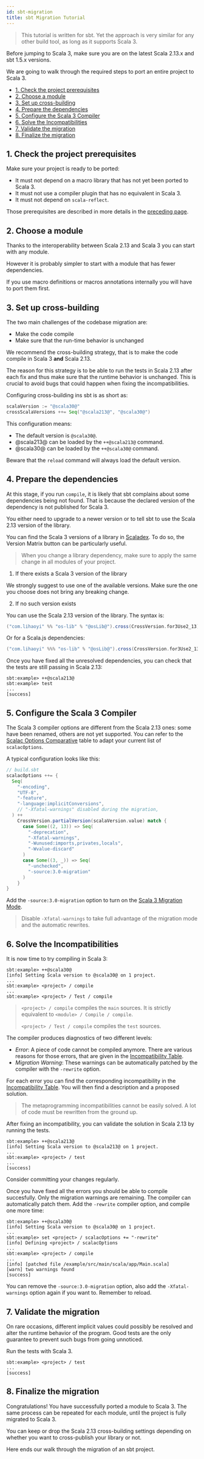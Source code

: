 ```yaml
---
id: sbt-migration
title: sbt Migration Tutorial
---
```


> This tutorial is written for sbt.
> Yet the approach is very similar for any other build tool, as long as it supports Scala 3.

Before jumping to Scala 3, make sure you are on the latest Scala 2.13.x and sbt 1.5.x versions.

We are going to walk through the required steps to port an entire project to Scala 3.
- [1. Check the project prerequisites](#1-check-the-project-prerequisites)
- [2. Choose a module](#2-choose-a-module)
- [3. Set up cross-building](#3-set-up-cross-building)
- [4. Prepare the dependencies](#4-prepare-the-dependencies)
- [5. Configure the Scala 3 Compiler](#5-configure-the-scala-3-compiler)
- [6. Solve the Incompatibilities](#6-solve-the-incompatibilities)
- [7. Validate the migration](#7-validate-the-migration)
- [8. Finalize the migration](#8-finalize-the-migration)

## 1. Check the project prerequisites

Make sure your project is ready to be ported:
- It must not depend on a macro library that has not yet been ported to Scala 3.
- It must not use a compiler plugin that has no equivalent in Scala 3.
- It must not depend on `scala-reflect`.

Those prerequisites are described in more details in the [preceding page](prerequisites.md).
## 2. Choose a module

Thanks to the interoperability between Scala 2.13 and Scala 3 you can start with any module.

However it is probably simpler to start with a module that has fewer dependencies.

If you use macro definitions or macros annotations internally you will have to port them first.

## 3. Set up cross-building

The two main challenges of the codebase migration are:
- Make the code compile
- Make sure that the run-time behavior is unchanged

We recommend the cross-building strategy, that is to make the code compile in Scala 3 **and** Scala 2.13.

The reason for this strategy is to be able to run the tests in Scala 2.13 after each fix and thus make sure that the runtime behavior is unchanged.
This is crucial to avoid bugs that could happen when fixing the incompatibilities.

Configuring cross-building ins sbt is as short as:

```scala
scalaVersion := "@scala30@"
crossScalaVersions ++= Seq("@scala213@", "@scala30@")
```

This configuration means:
- The default version is `@scala30@`.
- @scala213@ can be loaded by the `++@scala213@` command.
- @scala30@ can be loaded by the `++@scala30@` command.

Beware that the `reload` command will always load the default version.

## 4. Prepare the dependencies

At this stage, if you run `compile`, it is likely that sbt complains about some dependencies being not found.
That is because the declared version of the dependency is not published for Scala 3.

You either need to upgrade to a newer version or to tell sbt to use the Scala 2.13 version of the library.

You can find the Scala 3 versions of a library in [Scaladex](https://index.scala-lang.org/). To do so, the Version Matrix button can be particularly useful.

> When you change a library dependency, make sure to apply the same change in all modules of your project.

1. If there exists a Scala 3 version of the library

We strongly suggest to use one of the available versions.
Make sure the one you choose does not bring any breaking change.

2. If no such version exists

You can use the Scala 2.13 version of the library. The syntax is:

```scala
("com.lihaoyi" %% "os-lib" % "@osLib@").cross(CrossVersion.for3Use2_13)
```

Or for a Scala.js dependencies:

```scala
("com.lihaoyi" %%% "os-lib" % "@osLib@").cross(CrossVersion.for3Use2_13)
```

Once you have fixed all the unresolved dependencies, you can check that the tests are still passing in Scala 2.13:
```shell
sbt:example> ++@scala213@
sbt:example> test
...
[success]
```
## 5. Configure the Scala 3 Compiler

The Scala 3 compiler options are different from the Scala 2.13 ones: some have been renamed, others are not yet supported.
You can refer to the [Scalac Options Comparative](scalacoptions-migration.md) table to adapt your current list of `scalacOptions`.

A typical configuration looks like this:
```scala
// build.sbt
scalacOptions ++= {
  Seq(
    "-encoding",
    "UTF-8",
    "-feature",
    "-language:implicitConversions",
    // "-Xfatal-warnings" disabled during the migration,
  ) ++ 
    CrossVersion.partialVersion(scalaVersion.value) match {
      case Some((2, 13)) => Seq(
        "-deprecation",
        "-Xfatal-warnings",
        "-Wunused:imports,privates,locals",
        "-Wvalue-discard"
      )
      case Some((3, _)) => Seq(
        "-unchecked",
        "-source:3.0-migration"
      )
    }
}
```

Add the `-source:3.0-migration` option to turn on the [Scala 3 Migration Mode](../tooling/scala-3-migration-mode.md).   

> Disable `-Xfatal-warnings` to take full advantage of the migration mode and the automatic rewrites.

## 6. Solve the Incompatibilities

It is now time to try compiling in Scala 3:

```shell
sbt:example> ++@scala30@
[info] Setting Scala version to @scala30@ on 1 project.
...
sbt:example> <project> / compile
...
sbt:example> <project> / Test / compile
```

> `<project> / compile` compiles the `main` sources.
> It is strictly equivalent to `<module> / Compile / compile`.
>
> `<project> / Test / compile` compiles the `test` sources.

The compiler produces diagnostics of two different levels:
- *Error*: A piece of code cannot be compiled anymore.
There are various reasons for those errors, that are given in the [Incompatibility Table](../general/incompatibility-table.md).
- *Migration Warning*: These warnings can be automatically patched by the compiler with the `-rewrite` option.

For each error you can find the corresponding incompatibility in the [Incompatibility Table](../general/incompatibility-table.md).
You will then find a description and a proposed solution.

> The metaprogramming incompatibilities cannot be easily solved.
> A lot of code must be rewritten from the ground up.

After fixing an incompatibility, you can validate the solution in Scala 2.13 by running the tests.

```shell
sbt:example> ++@scala213@
[info] Setting Scala version to @scala213@ on 1 project.
...
sbt:example> <project> / test
...
[success]
```

Consider committing your changes regularly.

Once you have fixed all the errors you should be able to compile succesfully.
Only the migration warnings are remaining.
The compiler can automatically patch them.
Add the `-rewrite` compiler option, and compile one more time:

```shell
sbt:example> ++@scala30@
[info] Setting Scala version to @scala30@ on 1 project.
...
sbt:example> set <project> / scalacOptions += "-rewrite"
[info] Defining <project> / scalacOptions
...
sbt:example> <project> / compile
...
[info] [patched file /example/src/main/scala/app/Main.scala]
[warn] two warnings found
[success]
```

You can remove the `-source:3.0-migration` option, also add the `-Xfatal-warnings` option again if you want to.
Remember to reload.

## 7. Validate the migration

On rare occasions, different implicit values could possibly be resolved and alter the runtime behavior of the program.
Good tests are the only guarantee to prevent such bugs from going unnoticed.

Run the tests with Scala 3.

```shell
sbt:example> <project> / test
...
[success]
```

## 8. Finalize the migration

Congratulations! You have successfully ported a module to Scala 3.
The same process can be repeated for each module, until the project is fully migrated to Scala 3.

You can keep or drop the Scala 2.13 cross-building settings depending on whether you want to cross-publish your library or not.

Here ends our walk through the migration of an sbt project.
